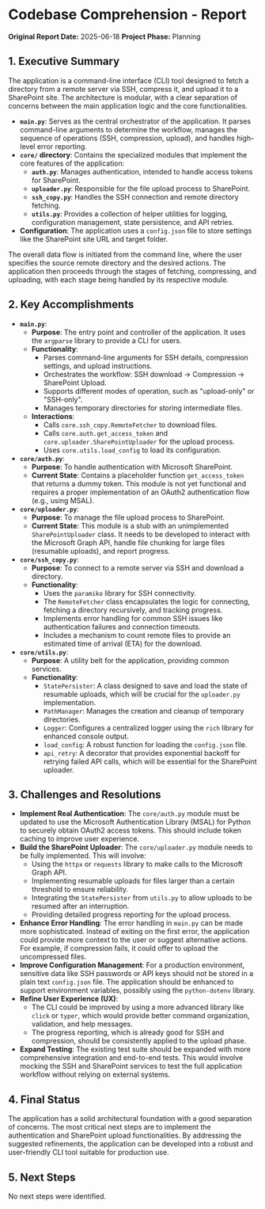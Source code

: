 # Codebase Comprehension - Report

**Original Report Date:** 2025-06-18
**Project Phase:** Planning

## 1. Executive Summary

The application is a command-line interface (CLI) tool designed to fetch a directory from a remote server via SSH, compress it, and upload it to a SharePoint site. The architecture is modular, with a clear separation of concerns between the main application logic and the core functionalities.

- **`main.py`**: Serves as the central orchestrator of the application. It parses command-line arguments to determine the workflow, manages the sequence of operations (SSH, compression, upload), and handles high-level error reporting.
- **`core/` directory**: Contains the specialized modules that implement the core features of the application:
    - **`auth.py`**: Manages authentication, intended to handle access tokens for SharePoint.
    - **`uploader.py`**: Responsible for the file upload process to SharePoint.
    - **`ssh_copy.py`**: Handles the SSH connection and remote directory fetching.
    - **`utils.py`**: Provides a collection of helper utilities for logging, configuration management, state persistence, and API retries.
- **Configuration**: The application uses a `config.json` file to store settings like the SharePoint site URL and target folder.

The overall data flow is initiated from the command line, where the user specifies the source remote directory and the desired actions. The application then proceeds through the stages of fetching, compressing, and uploading, with each stage being handled by its respective module.

## 2. Key Accomplishments

*   **`main.py`**:
    *   **Purpose**: The entry point and controller of the application. It uses the `argparse` library to provide a CLI for users.
    *   **Functionality**:
        *   Parses command-line arguments for SSH details, compression settings, and upload instructions.
        *   Orchestrates the workflow: SSH download -> Compression -> SharePoint Upload.
        *   Supports different modes of operation, such as "upload-only" or "SSH-only".
        *   Manages temporary directories for storing intermediate files.
    *   **Interactions**:
        *   Calls `core.ssh_copy.RemoteFetcher` to download files.
        *   Calls `core.auth.get_access_token` and `core.uploader.SharePointUploader` for the upload process.
        *   Uses `core.utils.load_config` to load its configuration.
*   **`core/auth.py`**:
    *   **Purpose**: To handle authentication with Microsoft SharePoint.
    *   **Current State**: Contains a placeholder function `get_access_token` that returns a dummy token. This module is not yet functional and requires a proper implementation of an OAuth2 authentication flow (e.g., using MSAL).
*   **`core/uploader.py`**:
    *   **Purpose**: To manage the file upload process to SharePoint.
    *   **Current State**: This module is a stub with an unimplemented `SharePointUploader` class. It needs to be developed to interact with the Microsoft Graph API, handle file chunking for large files (resumable uploads), and report progress.
*   **`core/ssh_copy.py`**:
    *   **Purpose**: To connect to a remote server via SSH and download a directory.
    *   **Functionality**:
        *   Uses the `paramiko` library for SSH connectivity.
        *   The `RemoteFetcher` class encapsulates the logic for connecting, fetching a directory recursively, and tracking progress.
        *   Implements error handling for common SSH issues like authentication failures and connection timeouts.
        *   Includes a mechanism to count remote files to provide an estimated time of arrival (ETA) for the download.
*   **`core/utils.py`**:
    *   **Purpose**: A utility belt for the application, providing common services.
    *   **Functionality**:
        *   `StatePersister`: A class designed to save and load the state of resumable uploads, which will be crucial for the `uploader.py` implementation.
        *   `PathManager`: Manages the creation and cleanup of temporary directories.
        *   `Logger`: Configures a centralized logger using the `rich` library for enhanced console output.
        *   `load_config`: A robust function for loading the `config.json` file.
        *   `api_retry`: A decorator that provides exponential backoff for retrying failed API calls, which will be essential for the SharePoint uploader.

## 3. Challenges and Resolutions

*   **Implement Real Authentication**: The `core/auth.py` module must be updated to use the Microsoft Authentication Library (MSAL) for Python to securely obtain OAuth2 access tokens. This should include token caching to improve user experience.
*   **Build the SharePoint Uploader**: The `core/uploader.py` module needs to be fully implemented. This will involve:
    *   Using the `httpx` or `requests` library to make calls to the Microsoft Graph API.
    *   Implementing resumable uploads for files larger than a certain threshold to ensure reliability.
    *   Integrating the `StatePersister` from `utils.py` to allow uploads to be resumed after an interruption.
    *   Providing detailed progress reporting for the upload process.
*   **Enhance Error Handling**: The error handling in `main.py` can be made more sophisticated. Instead of exiting on the first error, the application could provide more context to the user or suggest alternative actions. For example, if compression fails, it could offer to upload the uncompressed files.
*   **Improve Configuration Management**: For a production environment, sensitive data like SSH passwords or API keys should not be stored in a plain text `config.json` file. The application should be enhanced to support environment variables, possibly using the `python-dotenv` library.
*   **Refine User Experience (UX)**:
    *   The CLI could be improved by using a more advanced library like `click` or `typer`, which would provide better command organization, validation, and help messages.
    *   The progress reporting, which is already good for SSH and compression, should be consistently applied to the upload phase.
*   **Expand Testing**: The existing test suite should be expanded with more comprehensive integration and end-to-end tests. This would involve mocking the SSH and SharePoint services to test the full application workflow without relying on external systems.

## 4. Final Status

The application has a solid architectural foundation with a good separation of concerns. The most critical next steps are to implement the authentication and SharePoint upload functionalities. By addressing the suggested refinements, the application can be developed into a robust and user-friendly CLI tool suitable for production use.

## 5. Next Steps

No next steps were identified.